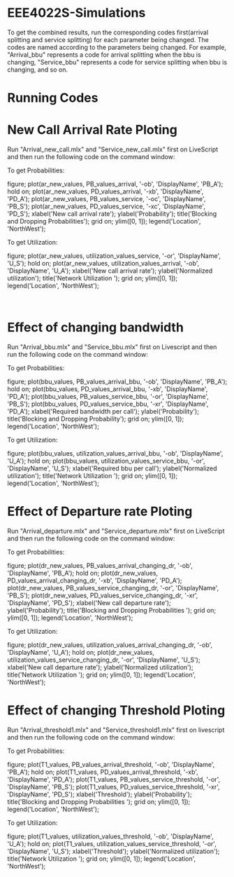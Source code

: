 # EEE4022S-Simulations

To get the combined results, run the corresponding codes first(arrival splitting and service splitting) for each parameter being changed. 
The codes are named according to the parameters being changed. For example, "Arrival_bbu" represents a code for arrival splitting when the bbu is changing, "Service_bbu" represents a code for service splitting when bbu is changing, and so on.

# Running Codes

# New Call Arrival Rate  Ploting 
Run "Arrival_new_call.mlx" and "Service_new_call.mlx" first on LiveScript and then run the following code on the command window:

To get Probabilities:

figure; 
plot(ar_new_values, PB_values_arrival, '-ob', 'DisplayName', 'PB_A'); 
hold on; 
plot(ar_new_values, PD_values_arrival, '-xb', 'DisplayName', 'PD_A'); 
plot(ar_new_values, PB_values_service, '-oc', 'DisplayName', 'PB_S'); 
plot(ar_new_values, PD_values_service, '-xc', 'DisplayName', 'PD_S'); 
xlabel('New call arrival rate'); 
ylabel('Probability'); 
title('Blocking and Dropping Probabilities'); 
grid on; 
ylim([0, 1]); 
legend('Location', 'NorthWest'); 
 

To get Utilization:
 
figure; 
plot(ar_new_values, utilization_values_service, '-or', 'DisplayName', 'U_S'); 
hold on; 
plot(ar_new_values, utilization_values_arrival, '-ob', 'DisplayName', 'U_A'); 
xlabel('New call arrival rate'); 
ylabel('Normalized utilization'); 
title('Network Utilization '); 
grid on; 
ylim([0, 1]); 
legend('Location', 'NorthWest'); 

  

# Effect of changing bandwidth

Run "Arrival_bbu.mlx" and "Service_bbu.mlx" first on Livescript and then run the following code on the command window:

To get Probabilities:

figure; 
plot(bbu_values, PB_values_arrival_bbu, '-ob', 'DisplayName', 'PB_A'); 
hold on; 
plot(bbu_values, PD_values_arrival_bbu, '-xb', 'DisplayName', 'PD_A'); 
plot(bbu_values, PB_values_service_bbu, '-or', 'DisplayName', 'PB_S'); 
plot(bbu_values, PD_values_service_bbu, '-xr', 'DisplayName', 'PD_A'); 
xlabel('Required bandwidth per call'); 
ylabel('Probability'); 
title('Blocking and Dropping Probability'); 
grid on; 
ylim([0, 1]); 
legend('Location', 'NorthWest'); 
 
 

To get Utilization: 

figure; 
plot(bbu_values, utilization_values_arrival_bbu, '-ob', 'DisplayName', 'U_A'); 
hold on; 
plot(bbu_values, utilization_values_service_bbu, '-or', 'DisplayName', 'U_S'); 
xlabel('Required bbu per call'); 
ylabel('Normalized utilization'); 
title('Network Utilization '); 
grid on; 
ylim([0, 1]); 
legend('Location', 'NorthWest'); 

   

# Effect of Departure rate Ploting 

Run "Arrival_departure.mlx" and "Service_departure.mlx" first on LiveScript and then run the following code on the command window:

To get Probabilities:


figure; 
plot(dr_new_values, PB_values_arrival_changing_dr, '-ob', 'DisplayName', 'PB_A'); 
hold on; 
plot(dr_new_values, PD_values_arrival_changing_dr, '-xb', 'DisplayName', 'PD_A'); 
plot(dr_new_values, PB_values_service_changing_dr, '-or', 'DisplayName', 'PB_S'); 
plot(dr_new_values, PD_values_service_changing_dr, '-xr', 'DisplayName', 'PD_S'); 
xlabel('New call departure rate'); 
ylabel('Probability'); 
title('Blocking and Dropping Probabilities '); 
grid on; 
ylim([0, 1]); 
legend('Location', 'NorthWest'); 


To get Utilization:

figure; 
plot(dr_new_values, utilization_values_arrival_changing_dr, '-ob', 'DisplayName', 'U_A'); 
hold on; 
plot(dr_new_values, utilization_values_service_changing_dr, '-or', 'DisplayName', 'U_S'); 
xlabel('New call departure rate'); 
ylabel('Normalized utilization'); 
title('Network Utilization '); 
grid on; 
ylim([0, 1]); 
legend('Location', 'NorthWest'); 



# Effect of changing Threshold Ploting 

Run "Arrival_threshold1.mlx" and "Service_threshold1.mlx" first on livescript and then run the following code on the command window:


To get Probabilities:
 
figure; 
plot(T1_values, PB_values_arrival_threshold, '-ob', 'DisplayName', 'PB_A'); 
hold on; 
plot(T1_values, PD_values_arrival_threshold, '-xb', 'DisplayName', 'PD_A'); 
plot(T1_values, PB_values_service_threshold, '-or', 'DisplayName', 'PB_S'); 
plot(T1_values, PD_values_service_threshold, '-xr', 'DisplayName', 'PD_S'); 
xlabel('Threshold'); 
ylabel('Probability'); 
title('Blocking and Dropping Probabilities '); 
grid on; 
ylim([0, 1]); 
legend('Location', 'NorthWest'); 

 
To get Utilization:

figure; 
plot(T1_values, utilization_values_threshold, '-ob', 'DisplayName', 'U_A'); 
hold on; 
plot(T1_values, utilization_values_service_threshold, '-or', 'DisplayName', 'U_S'); 
xlabel('Threshold'); 
ylabel('Normalized utilization'); 
title('Network Utilization '); 
grid on; 
ylim([0, 1]); 
legend('Location', 'NorthWest'); 
